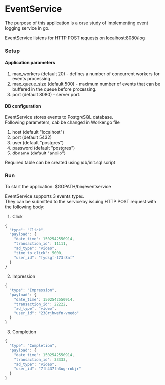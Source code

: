 # EventService

The purpose of this application is a case study of implementing event logging service in go. <br />

EventService listens for HTTP POST requests on localhost:8080/log

### Setup

#### Application parameters

1. max_workers (default 20) - defines a number of concurrent workers for events processing.
2. max_queue_size (default 500) - maximum number of events that can be buffered in the queue before processing.
3. port (default 8080) - server port.

#### DB configuration

EventService stores events to PostgreSQL database. <br />
Following parameters, cab be changed in Worker.go file

1. host (default "localhost")
2. port (default 5432)
3. user (default "postgres")
4. password (default "postgres")
5. dbname (default "anoiio")


Required table can be created using /db/init.sql script

### Run

To start the application: $GOPATH/bin/eventservice  <br />

EventService supports 3 events types. <br />
They can be submitted to the service by issuing HTTP POST request with the following body:

1. Click

```javascript
{
  "type": "Click",
  "payload": {
    "date_time": 1502542550914,
    "transaction_id": 11111,
    "ad_type": "video",
    "time_to_click": 5000,
    "user_id": "fydsgf-t73r8nf"
  }
}
```


2. Impression

```javascript
{
  "type": "Impression",
  "payload": {
    "date_time": 1502542550914,
    "transaction_id": 22222,
    "ad_type": "video",
    "user_id": "238rjhwefn-vmedo"
  }
}
```


3. Completion

```javascript
{
  "type": "Completion",
  "payload": {
    "date_time": 1502542550914,
    "transaction_id": 33333,
    "ad_type": "video",
    "user_id": "7fh437fh3ug-rnbjr"
  }
}
```
